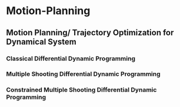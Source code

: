 # Motion-Planning
## Motion Planning/ Trajectory Optimization for Dynamical System
### Classical Differential Dynamic Programming
### Multiple Shooting Differential Dynamic Programming
### Constrained Multiple Shooting Differential Dynamic Programming
